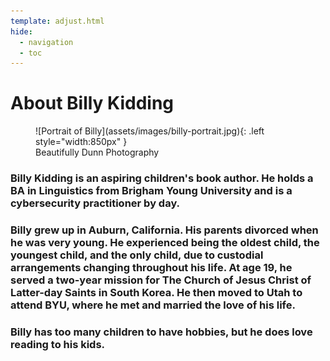```yaml
---
template: adjust.html
hide:
  - navigation
  - toc
---
```

# About Billy Kidding

<figure class="inline" markdown>
  ![Portrait of Billy](assets/images/billy-portrait.jpg){: .left style="width:850px" }
  <figcaption>Beautifully Dunn Photography</figcaption>
</figure>

###  Billy Kidding is an aspiring children's book author. He holds a BA in Linguistics from Brigham Young University and is a cybersecurity practitioner by day.

###  Billy grew up in Auburn, California. His parents divorced when he was very young. He experienced being the oldest child, the youngest child, and the only child, due to custodial arrangements changing throughout his life. At age 19, he served a two-year mission for The Church of Jesus Christ of Latter-day Saints in South Korea. He then moved to Utah to attend BYU, where he met and married the love of his life.

###  Billy has too many children to have hobbies, but he does love reading to his kids.

